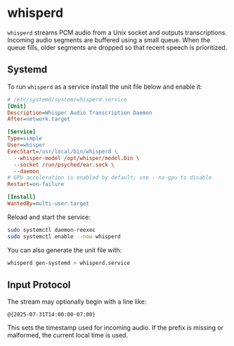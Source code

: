 # whisperd

`whisperd` streams PCM audio from a Unix socket and outputs transcriptions.
Incoming audio segments are buffered using a small queue. When the queue
fills, older segments are dropped so that recent speech is prioritized.

## Systemd

To run `whisperd` as a service install the unit file below and enable it:

```ini
# /etc/systemd/system/whisperd.service
[Unit]
Description=Whisper Audio Transcription Daemon
After=network.target

[Service]
Type=simple
User=whisper
ExecStart=/usr/local/bin/whisperd \
  --whisper-model /opt/whisper/model.bin \
  --socket /run/psyched/ear.sock \
  --daemon
# GPU acceleration is enabled by default; use --no-gpu to disable
Restart=on-failure

[Install]
WantedBy=multi-user.target
```

Reload and start the service:

```bash
sudo systemctl daemon-reexec
sudo systemctl enable --now whisperd
```

You can also generate the unit file with:

```bash
whisperd gen-systemd > whisperd.service
```

## Input Protocol

The stream may optionally begin with a line like:

```text
@{2025-07-31T14:00:00-07:00}
```

This sets the timestamp used for incoming audio. If the prefix is missing or malformed, the current local time is used.
